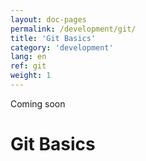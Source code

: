 ```yaml
---
layout: doc-pages
permalink: /development/git/
title: 'Git Basics'
category: 'development'
lang: en
ref: git
weight: 1
---
```


<span class="label label-info">Coming soon</span>

# Git Basics
